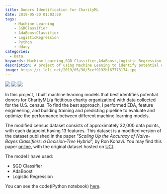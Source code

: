 ```yaml
---
title: Donors Identification for CharityML
date: 2019-05-30 01:03:50
tags:
    - Machine Learning
    - SGDClassifier
    - AdaBoostClassifier
    - LogisticRegression
    - Python
    - Udacy
categories:
  - Data
keywords: Machine Learning,SGD Classifier,AdaBoost,Logistic Regression,Python
description: A project of using Machine Leaning to identify potential donors.
image: https://i.loli.net/2019/05/30/5cef9192b167778174.jpg
---
```

[![](https://img.shields.io/badge/Ask%20me-anything-1abc9c.svg)](https://lijohnny.com)  [![](https://img.shields.io/badge/Made%20with-Python-1f425f.svg)](https://www.python.org/)  [![](https://img.shields.io/badge/Kaggle-Project-blue.svg)]() 

In this project, I built machine learning models that best identifies potential donors for CharityML(a fictitious charity organization) with data collected for the U.S. census. To find the best approach, I performed EDA, feature engineering, and building training and predicting pipeline to evaluate and optimize the performance between different machine learning models.

The modified census dataset consists of approximately 32,000 data points, with each datapoint having 13 features. This dataset is a modified version of the dataset published in the paper *"Scaling Up the Accuracy of Naive-Bayes Classifiers: a Decision-Tree Hybrid",* by Ron Kohavi. You may find this paper [online](https://www.aaai.org/Papers/KDD/1996/KDD96-033.pdf), with the original dataset hosted on [UCI](https://archive.ics.uci.edu/ml/datasets/Census+Income).

The model I have used:
- SGD Classifier
- AdaBoost
- Logistic Regression

<!--more-->

You can see the code(iPython notebook) [here](https://github.com/iamjohnnyli/udacity-data-scientist-nanodegree/blob/master/Supervised/Project-CharityML/finding_donors_done.ipynb).